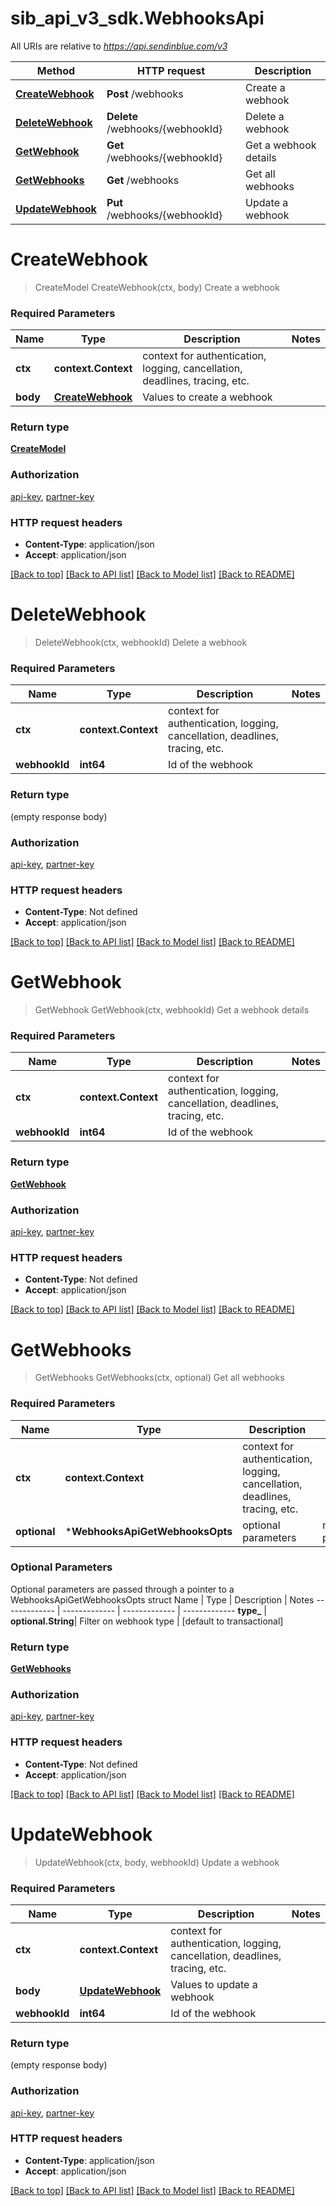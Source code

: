 # sib_api_v3_sdk.WebhooksApi

All URIs are relative to *https://api.sendinblue.com/v3*

Method | HTTP request | Description
------------- | ------------- | -------------
[**CreateWebhook**](WebhooksApi.md#CreateWebhook) | **Post** /webhooks | Create a webhook
[**DeleteWebhook**](WebhooksApi.md#DeleteWebhook) | **Delete** /webhooks/{webhookId} | Delete a webhook
[**GetWebhook**](WebhooksApi.md#GetWebhook) | **Get** /webhooks/{webhookId} | Get a webhook details
[**GetWebhooks**](WebhooksApi.md#GetWebhooks) | **Get** /webhooks | Get all webhooks
[**UpdateWebhook**](WebhooksApi.md#UpdateWebhook) | **Put** /webhooks/{webhookId} | Update a webhook

# **CreateWebhook**
> CreateModel CreateWebhook(ctx, body)
Create a webhook

### Required Parameters

Name | Type | Description  | Notes
------------- | ------------- | ------------- | -------------
 **ctx** | **context.Context** | context for authentication, logging, cancellation, deadlines, tracing, etc.
  **body** | [**CreateWebhook**](CreateWebhook.md)| Values to create a webhook | 

### Return type

[**CreateModel**](CreateModel.md)

### Authorization

[api-key](../README.md#api-key), [partner-key](../README.md#partner-key)

### HTTP request headers

 - **Content-Type**: application/json
 - **Accept**: application/json

[[Back to top]](#) [[Back to API list]](../README.md#documentation-for-api-endpoints) [[Back to Model list]](../README.md#documentation-for-models) [[Back to README]](../README.md)

# **DeleteWebhook**
> DeleteWebhook(ctx, webhookId)
Delete a webhook

### Required Parameters

Name | Type | Description  | Notes
------------- | ------------- | ------------- | -------------
 **ctx** | **context.Context** | context for authentication, logging, cancellation, deadlines, tracing, etc.
  **webhookId** | **int64**| Id of the webhook | 

### Return type

 (empty response body)

### Authorization

[api-key](../README.md#api-key), [partner-key](../README.md#partner-key)

### HTTP request headers

 - **Content-Type**: Not defined
 - **Accept**: application/json

[[Back to top]](#) [[Back to API list]](../README.md#documentation-for-api-endpoints) [[Back to Model list]](../README.md#documentation-for-models) [[Back to README]](../README.md)

# **GetWebhook**
> GetWebhook GetWebhook(ctx, webhookId)
Get a webhook details

### Required Parameters

Name | Type | Description  | Notes
------------- | ------------- | ------------- | -------------
 **ctx** | **context.Context** | context for authentication, logging, cancellation, deadlines, tracing, etc.
  **webhookId** | **int64**| Id of the webhook | 

### Return type

[**GetWebhook**](GetWebhook.md)

### Authorization

[api-key](../README.md#api-key), [partner-key](../README.md#partner-key)

### HTTP request headers

 - **Content-Type**: Not defined
 - **Accept**: application/json

[[Back to top]](#) [[Back to API list]](../README.md#documentation-for-api-endpoints) [[Back to Model list]](../README.md#documentation-for-models) [[Back to README]](../README.md)

# **GetWebhooks**
> GetWebhooks GetWebhooks(ctx, optional)
Get all webhooks

### Required Parameters

Name | Type | Description  | Notes
------------- | ------------- | ------------- | -------------
 **ctx** | **context.Context** | context for authentication, logging, cancellation, deadlines, tracing, etc.
 **optional** | ***WebhooksApiGetWebhooksOpts** | optional parameters | nil if no parameters

### Optional Parameters
Optional parameters are passed through a pointer to a WebhooksApiGetWebhooksOpts struct
Name | Type | Description  | Notes
------------- | ------------- | ------------- | -------------
 **type_** | **optional.String**| Filter on webhook type | [default to transactional]

### Return type

[**GetWebhooks**](GetWebhooks.md)

### Authorization

[api-key](../README.md#api-key), [partner-key](../README.md#partner-key)

### HTTP request headers

 - **Content-Type**: Not defined
 - **Accept**: application/json

[[Back to top]](#) [[Back to API list]](../README.md#documentation-for-api-endpoints) [[Back to Model list]](../README.md#documentation-for-models) [[Back to README]](../README.md)

# **UpdateWebhook**
> UpdateWebhook(ctx, body, webhookId)
Update a webhook

### Required Parameters

Name | Type | Description  | Notes
------------- | ------------- | ------------- | -------------
 **ctx** | **context.Context** | context for authentication, logging, cancellation, deadlines, tracing, etc.
  **body** | [**UpdateWebhook**](UpdateWebhook.md)| Values to update a webhook | 
  **webhookId** | **int64**| Id of the webhook | 

### Return type

 (empty response body)

### Authorization

[api-key](../README.md#api-key), [partner-key](../README.md#partner-key)

### HTTP request headers

 - **Content-Type**: application/json
 - **Accept**: application/json

[[Back to top]](#) [[Back to API list]](../README.md#documentation-for-api-endpoints) [[Back to Model list]](../README.md#documentation-for-models) [[Back to README]](../README.md)

